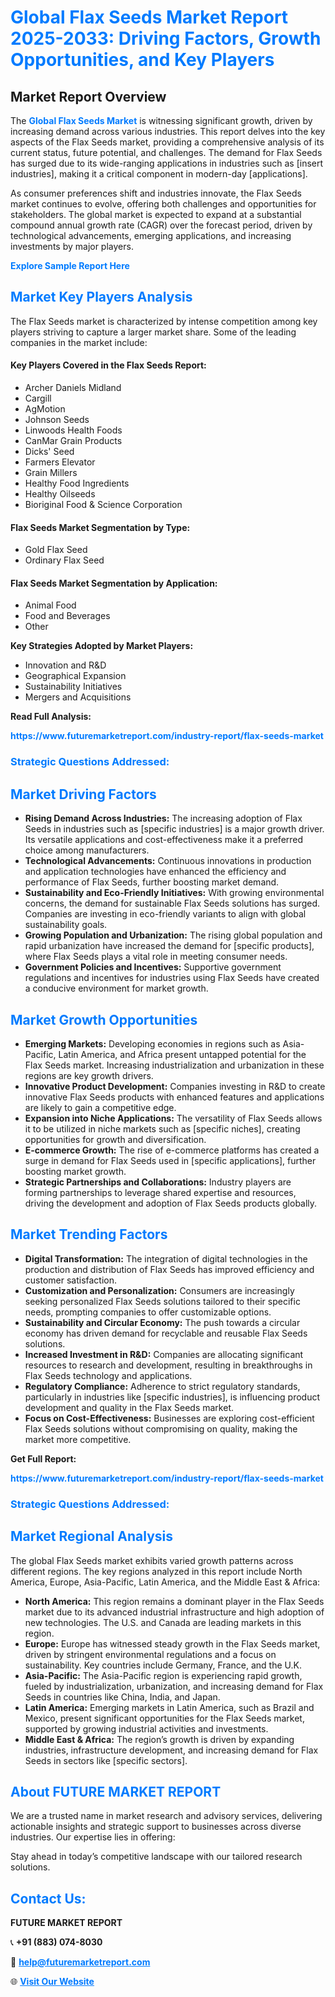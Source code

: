 <h1 style="color: #007BFF;">Global Flax Seeds Market Report 2025-2033: Driving Factors, Growth Opportunities, and Key Players</h1>

<section id="overview">
<h2>Market Report Overview</h2>
<p>The <a href="https://www.futuremarketreport.com/industry-report/flax-seeds-market" style="color: #007BFF; text-decoration: none;"><strong>Global Flax Seeds Market</strong></a> is witnessing significant growth, driven by increasing demand across various industries. This report delves into the key aspects of the Flax Seeds market, providing a comprehensive analysis of its current status, future potential, and challenges. The demand for Flax Seeds has surged due to its wide-ranging applications in industries such as [insert industries], making it a critical component in modern-day [applications].</p>
<p>As consumer preferences shift and industries innovate, the Flax Seeds market continues to evolve, offering both challenges and opportunities for stakeholders. The global market is expected to expand at a substantial compound annual growth rate (CAGR) over the forecast period, driven by technological advancements, emerging applications, and increasing investments by major players.</p>
</section>

<section id="overview">
<p><a href="https://www.futuremarketreport.com/request-sample/reportId=86500" style="color: #007BFF; text-decoration: none;"><strong>Explore Sample Report Here</strong></a></p>
</section>

<section id="key-players">
<h2 style="color: #007BFF;">Market Key Players Analysis</h2>
<p>The Flax Seeds market is characterized by intense competition among key players striving to capture a larger market share. Some of the leading companies in the market include:</p>
<h4>Key Players Covered in the Flax Seeds Report:</h4>
<ul><li>Archer Daniels Midland</li><li>Cargill</li><li>AgMotion</li><li>Johnson Seeds</li><li>Linwoods Health Foods</li><li>CanMar Grain Products</li><li>Dicks&#039; Seed</li><li>Farmers Elevator</li><li>Grain Millers</li><li>Healthy Food Ingredients</li><li>Healthy Oilseeds</li><li>Bioriginal Food &amp; Science Corporation</li></ul>
<h4>Flax Seeds Market Segmentation by Type:</h4>
<ul><li>Gold Flax Seed</li><li>Ordinary Flax Seed</li></ul>

<h4>Flax Seeds Market Segmentation by Application:</h4>
<ul><li>Animal Food</li><li>Food and Beverages</li><li>Other</li></ul>
<p><strong>Key Strategies Adopted by Market Players:</strong></p>
<ul>
<li>Innovation and R&D</li>
<li>Geographical Expansion</li>
<li>Sustainability Initiatives</li>
<li>Mergers and Acquisitions</li>
</ul>
</section>

<section>
<p><strong>Read Full Analysis: </strong></p><a href="https://www.futuremarketreport.com/industry-report/flax-seeds-market" style="color: #007BFF; text-decoration: none;"><strong>https://www.futuremarketreport.com/industry-report/flax-seeds-market</strong></a>
<h3 style="color: #007BFF;">Strategic Questions Addressed:</h3>
</section>

<section id="driving-factors">
<h2 style="color: #007BFF;">Market Driving Factors</h2>
<ul>
<li><strong>Rising Demand Across Industries:</strong> The increasing adoption of Flax Seeds in industries such as [specific industries] is a major growth driver. Its versatile applications and cost-effectiveness make it a preferred choice among manufacturers.</li>
<li><strong>Technological Advancements:</strong> Continuous innovations in production and application technologies have enhanced the efficiency and performance of Flax Seeds, further boosting market demand.</li>
<li><strong>Sustainability and Eco-Friendly Initiatives:</strong> With growing environmental concerns, the demand for sustainable Flax Seeds solutions has surged. Companies are investing in eco-friendly variants to align with global sustainability goals.</li>
<li><strong>Growing Population and Urbanization:</strong> The rising global population and rapid urbanization have increased the demand for [specific products], where Flax Seeds plays a vital role in meeting consumer needs.</li>
<li><strong>Government Policies and Incentives:</strong> Supportive government regulations and incentives for industries using Flax Seeds have created a conducive environment for market growth.</li>
</ul>
</section>

<section id="growth-opportunities">
<h2 style="color: #007BFF;">Market Growth Opportunities</h2>
<ul>
<li><strong>Emerging Markets:</strong> Developing economies in regions such as Asia-Pacific, Latin America, and Africa present untapped potential for the Flax Seeds market. Increasing industrialization and urbanization in these regions are key growth drivers.</li>
<li><strong>Innovative Product Development:</strong> Companies investing in R&D to create innovative Flax Seeds products with enhanced features and applications are likely to gain a competitive edge.</li>
<li><strong>Expansion into Niche Applications:</strong> The versatility of Flax Seeds allows it to be utilized in niche markets such as [specific niches], creating opportunities for growth and diversification.</li>
<li><strong>E-commerce Growth:</strong> The rise of e-commerce platforms has created a surge in demand for Flax Seeds used in [specific applications], further boosting market growth.</li>
<li><strong>Strategic Partnerships and Collaborations:</strong> Industry players are forming partnerships to leverage shared expertise and resources, driving the development and adoption of Flax Seeds products globally.</li>
</ul>
</section>

<section id="trending-factors">
<h2 style="color: #007BFF;">Market Trending Factors</h2>
<ul>
<li><strong>Digital Transformation:</strong> The integration of digital technologies in the production and distribution of Flax Seeds has improved efficiency and customer satisfaction.</li>
<li><strong>Customization and Personalization:</strong> Consumers are increasingly seeking personalized Flax Seeds solutions tailored to their specific needs, prompting companies to offer customizable options.</li>
<li><strong>Sustainability and Circular Economy:</strong> The push towards a circular economy has driven demand for recyclable and reusable Flax Seeds solutions.</li>
<li><strong>Increased Investment in R&D:</strong> Companies are allocating significant resources to research and development, resulting in breakthroughs in Flax Seeds technology and applications.</li>
<li><strong>Regulatory Compliance:</strong> Adherence to strict regulatory standards, particularly in industries like [specific industries], is influencing product development and quality in the Flax Seeds market.</li>
<li><strong>Focus on Cost-Effectiveness:</strong> Businesses are exploring cost-efficient Flax Seeds solutions without compromising on quality, making the market more competitive.</li>
</ul>
</section>

<section>
<p><strong>Get Full Report: </strong></p><a href="https://www.futuremarketreport.com/industry-report/flax-seeds-market" style="color: #007BFF; text-decoration: none;"><strong>https://www.futuremarketreport.com/industry-report/flax-seeds-market</strong></a>
<h3 style="color: #007BFF;">Strategic Questions Addressed:</h3>
</section>


<section id="regional-analysis">
<h2 style="color: #007BFF;">Market Regional Analysis</h2>
<p>The global Flax Seeds market exhibits varied growth patterns across different regions. The key regions analyzed in this report include North America, Europe, Asia-Pacific, Latin America, and the Middle East & Africa:</p>
<ul>
<li><strong>North America:</strong> This region remains a dominant player in the Flax Seeds market due to its advanced industrial infrastructure and high adoption of new technologies. The U.S. and Canada are leading markets in this region.</li>
<li><strong>Europe:</strong> Europe has witnessed steady growth in the Flax Seeds market, driven by stringent environmental regulations and a focus on sustainability. Key countries include Germany, France, and the U.K.</li>
<li><strong>Asia-Pacific:</strong> The Asia-Pacific region is experiencing rapid growth, fueled by industrialization, urbanization, and increasing demand for Flax Seeds in countries like China, India, and Japan.</li>
<li><strong>Latin America:</strong> Emerging markets in Latin America, such as Brazil and Mexico, present significant opportunities for the Flax Seeds market, supported by growing industrial activities and investments.</li>
<li><strong>Middle East & Africa:</strong> The region’s growth is driven by expanding industries, infrastructure development, and increasing demand for Flax Seeds in sectors like [specific sectors].</li>
</ul>
</section>

<footer>
<h2 style="color: #007BFF;">About FUTURE MARKET REPORT</h2>
<p>We are a trusted name in market research and advisory services, delivering actionable insights and strategic support to businesses across diverse industries. Our expertise lies in offering:</p>

<p>Stay ahead in today’s competitive landscape with our tailored research solutions.</p>

<h2 style="color: #007BFF;">Contact Us:</h2>
<p><strong>FUTURE MARKET REPORT</strong></p>
<p>📞 <strong>+91 (883) 074-8030</strong></p>
<p>📧 <strong><a href="mailto:help@futuremarketreport.com" style="color: #007BFF;">help@futuremarketreport.com</a></strong></p>
<p>🌐 <strong><a href="https://www.futuremarketreport.com/" style="color: #007BFF;">Visit Our Website</a></strong></p>
</footer>
